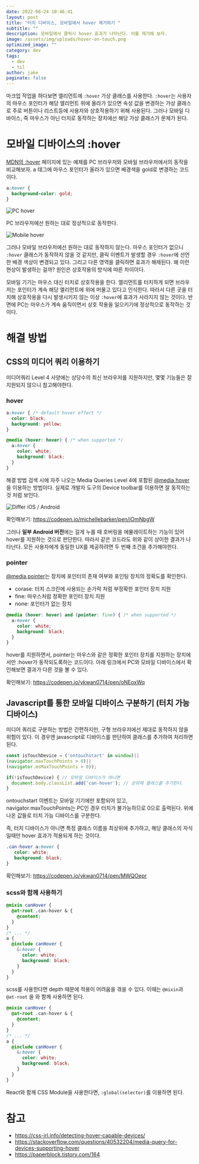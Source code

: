 ```yaml
---
date: 2022-06-24 10:46:41
layout: post
title: "터치 디바이스, 모바일에서 hover 제거하기 "
subtitle: ""
description: 모바일에서 클릭시 hover 효과가 나타난다. 이를 제거해 보자.
image: /assets/img/uploads/hover-on-touch.png
optimized_image: ""
category: dev
tags:
  - dev
  - til
author: jake
paginate: false
---
```

마크업 작업을 하다보면 엘리먼트에 `:hover` 가상 클래스를 사용한다. `:hover`는 사용자의 마우스 포인터가 해당 엘리먼트 위에 올라가 있으면 속성 값을 변경하는 가상 클래스로 주로 버튼이나 리스트등에 사용자와 상호작용하기 위해 사용된다. 그러나 모바일 디바이스, 즉 마우스가 아닌 터치로 동작하는 장치에선 해당 가상 클래스가 문제가 된다.

# 모바일 디바이스의 :hover

[MDN의 :hover](https://developer.mozilla.org/ko/docs/Web/CSS/:hover) 페이지에 있는 예제를 PC 브라우저와 모바일 브라우저에서의 동작을 비교해보자. a 태그에 마우스 포인터가 올라가 있으면 배경색을 gold로 변경하는 코드이다.

```css
a:hover {
  background-color: gold;
}
```

![PC hover](/assets/img/uploads/hover-1.gif "PC hover")

PC 브라우저에선 원하는 대로 정상적으로 동작한다.

![Mobile hover](/assets/img/uploads/hover-2.gif "Mobile hover")

그러나 모바일 브라우저에선 원하는 대로 동작하지 않는다. 마우스 포인터가 없으니 `:hover` 클래스가 동작하지 않을 것 같지만, 클릭 이벤트가 발생할 경우 `:hover`에 선언한 배경 색상이 변경되고 있다. 그리고 다른 영역을 클릭하면 효과가 해제된다. 왜 이런 현상이 발생하는 걸까? 원인은 상호작용의 방식에 따른 차이이다.

모바일 기기는 마우스 대신 터치로 상호작용을 한다. 엘리먼트를 터치하게 되면 브라우저는 포인터가 계속 해당 엘리먼트에 위에 머물고 있다고 인식한다. 따라서 다른 곳을 터치해 상호작용을 다시 발생시키지 않는 이상 `:hover`에 효과가 사라지지 않는 것이다. 반면에 PC는 마우스가 계속 움직이면서 상호 작용을 일으키기에 정상적으로 동작하는 것이다. 

# 해결 방법

## CSS의 미디어 쿼리 이용하기

미디어쿼리 Level 4 사양에는 상당수의 최신 브라우저를 지원하지만, 몇몇 기능들은 잘 지원되지 않으니 참고해야한다.

### hover

```css
a:hover { /* default hover effect */
  color: black;
  background: yellow;
}

@media (hover: hover) { /* when supported */
  a:hover {
    color: white;
    background: black;
  }
}
```

해결 방법 검색 시에 자주 나오는 Media Queries Level 4에 포함된 [@media hover](https://developer.mozilla.org/en-US/docs/Web/CSS/@media/hover)을 이용하는 방법이다. 실제로 개발자 도구의 Device toolbar를 이용하면 잘 동작하는 것 처럼 보인다.

![Differ iOS / Android](/assets/img/uploads/hover-3.jpg "Differ iOS / Android")

확인해보기: [](https://codepen.io/michellebarker/pen/jOmNbgW)<https://codepen.io/michellebarker/pen/jOmNbgW>

그러나 **일부 Android 버전**에는 길게 누를 때 호버링을 에뮬레이트하는 기능이 있어 hover를 지원하는 것으로 판단한다. 따라서 같은 코드라도 위와 같이 상이한 결과가 나타난다. 모든 사용자에게 동일한 UX를 제공하려면 두 번째 조건을 추가해야한다.

### pointer

[@media pointer](https://developer.mozilla.org/en-US/docs/Web/CSS/@media/pointer)는 장치에 포인터의 존재 여부와 포인팅 장치의 정확도를 확인한다.

* corase: 터치 스크린에 사용되는 손가락 처럼 부정확한 포인터 장치 지원
* fine: 마우스처럼 정확한 포인터 장치 지원
* none: 포인터가 없는 장치

```css
@media (hover: hover) and (pointer: fine) { /* when supported */
  a:hover {
    color: white;
    background: black;
  }
}
```

hover를 지원하면서, pointer는 마우스와 같은 정확한 포인터 장치를 지원하는 장치에서만 :hover가 동작되도록하는 코드이다. 아래 링크에서 PC와 모바일 디바이스에서 확인해보면 결과가 다른 것을 볼 수 있다.

확인해보기: [](https://codepen.io/ykwan0714/pen/oNEoxWq)<https://codepen.io/ykwan0714/pen/oNEoxWq>

## Javascript를 통한 모바일 디바이스 구분하기 (터치 가능 디바이스)

미디어 쿼리로 구분하는 방법은 간편하지만, 구형 브라우저에선 제대로 동작하지 않을 위험이 있다. 이 경우엔 javascript로 디바이스를 판단하여 클래스를 추가하여 처리하면 된다.

```javascript
const isTouchDevice = ('ontouchstart' in window)||
(navigator.maxTouchPoints > 0)||
(navigator.msMaxTouchPoints > 0));

if(!isTouchDevice) { // 모바일 디바이스가 아니면
  document.body.classList.add('can-hover'); // 상위에 클래스를 추가한다.
}
```

ontouchstart 이벤트는 모바일 기기에만 포함되어 있고, navigator.maxTouchPoints는 PC인 경우 터치가 불가능하므로 0으로 출력된다. 위에 나온 값들로 터치 가능 디바이스를 구분한다.

즉, 터치 디바이스가 아니면 특정 클래스 이름을 최상위에 추가하고, 해당 클래스의 자식일때만 hover 효과가 적용되게 하는 것이다.

```css
.can-hover a:hover {
   color: white;
   background: black;
}
```

확인해보기: [](https://codepen.io/ykwan0714/pen/MWQOepr)<https://codepen.io/ykwan0714/pen/MWQOepr>

### scss와 함께 사용하기

```scss
@mixin canHover {
  @at-root .can-hover & {
    @content;
  }
}
/* ... */
a {
  @include canHover {
    &:hover { 
      color: white;
      background: black;
    }
  }
}
```

scss를 사용한다면 depth 때문에 적용이 어려움을 겪을 수 있다. 이때는 `@mixin`과 `@at-root` 을 와 함께 사용하면 된다.

```scss
@mixin canHover {
  @at-root .can-hover & {
    @content;
  }
}
/* ... */
a {
  @include canHover {
    &:hover { 
      color: white;
      background: black;
    }
  }
}
```

React와 함께 CSS Module을 사용한다면, `:global(selector)`를 이용하면 된다.

# 참고

* [](https://css-irl.info/detecting-hover-capable-devices/)<https://css-irl.info/detecting-hover-capable-devices/>
* [](https://stackoverflow.com/questions/40532204/media-query-for-devices-supporting-hover)<https://stackoverflow.com/questions/40532204/media-query-for-devices-supporting-hover>
* [](https://paperblock.tistory.com/164)<https://paperblock.tistory.com/164>